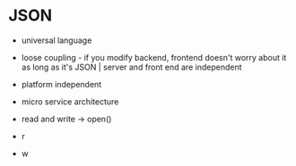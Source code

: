 # JSON
- universal language
- loose coupling - if you modify backend, frontend doesn't worry about it as long as it's JSON | server and front end are independent 
- platform independent

- micro service architecture

- read and write -> open()
- r
- w